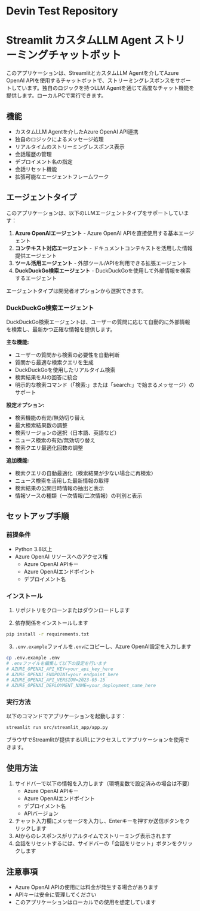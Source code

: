 # Devin Test Repository

# Streamlit カスタムLLM Agent ストリーミングチャットボット

このアプリケーションは、StreamlitとカスタムLLM Agentを介してAzure OpenAI APIを使用するチャットボットで、ストリーミングレスポンスをサポートしています。独自のロジックを持つLLM Agentを通じて高度なチャット機能を提供します。ローカルPCで実行できます。

## 機能

- カスタムLLM Agentを介したAzure OpenAI API連携
- 独自のロジックによるメッセージ処理
- リアルタイムのストリーミングレスポンス表示
- 会話履歴の管理
- デプロイメント名の指定
- 会話リセット機能
- 拡張可能なエージェントフレームワーク

## エージェントタイプ

このアプリケーションは、以下のLLMエージェントタイプをサポートしています：

1. **Azure OpenAIエージェント** - Azure OpenAI APIを直接使用する基本エージェント
2. **コンテキスト対応エージェント** - ドキュメントコンテキストを活用した情報提供エージェント
3. **ツール活用エージェント** - 外部ツール/APIを利用できる拡張エージェント
4. **DuckDuckGo検索エージェント** - DuckDuckGoを使用して外部情報を検索するエージェント

エージェントタイプは開発者オプションから選択できます。

### DuckDuckGo検索エージェント

DuckDuckGo検索エージェントは、ユーザーの質問に応じて自動的に外部情報を検索し、最新かつ正確な情報を提供します。

**主な機能:**
- ユーザーの質問から検索の必要性を自動判断
- 質問から最適な検索クエリを生成
- DuckDuckGoを使用したリアルタイム検索
- 検索結果をAIの回答に統合
- 明示的な検索コマンド（「検索:」または「search:」で始まるメッセージ）のサポート

**設定オプション:**
- 検索機能の有効/無効切り替え
- 最大検索結果数の調整
- 検索リージョンの選択（日本語、英語など）
- ニュース検索の有効/無効切り替え
- 検索クエリ最適化回数の調整

**追加機能:**
- 検索クエリの自動最適化（検索結果が少ない場合に再検索）
- ニュース検索を活用した最新情報の取得
- 検索結果の公開日時情報の抽出と表示
- 情報ソースの種類（一次情報/二次情報）の判別と表示

## セットアップ手順

### 前提条件

- Python 3.8以上
- Azure OpenAI リソースへのアクセス権
  - Azure OpenAI APIキー
  - Azure OpenAIエンドポイント
  - デプロイメント名

### インストール

1. リポジトリをクローンまたはダウンロードします

2. 依存関係をインストールします
```bash
pip install -r requirements.txt
```

3. `.env.example`ファイルを`.env`にコピーし、Azure OpenAI設定を入力します
```bash
cp .env.example .env
# .envファイルを編集して以下の設定を行います
# AZURE_OPENAI_API_KEY=your_api_key_here
# AZURE_OPENAI_ENDPOINT=your_endpoint_here
# AZURE_OPENAI_API_VERSION=2023-05-15
# AZURE_OPENAI_DEPLOYMENT_NAME=your_deployment_name_here
```

### 実行方法

以下のコマンドでアプリケーションを起動します：
```bash
streamlit run src/streamlit_app/app.py
```

ブラウザでStreamlitが提供するURLにアクセスしてアプリケーションを使用できます。

## 使用方法

1. サイドバーで以下の情報を入力します（環境変数で設定済みの場合は不要）
   - Azure OpenAI APIキー
   - Azure OpenAIエンドポイント
   - デプロイメント名
   - APIバージョン
2. チャット入力欄にメッセージを入力し、Enterキーを押すか送信ボタンをクリックします
3. AIからのレスポンスがリアルタイムでストリーミング表示されます
4. 会話をリセットするには、サイドバーの「会話をリセット」ボタンをクリックします

## 注意事項

- Azure OpenAI APIの使用には料金が発生する場合があります
- APIキーは安全に管理してください
- このアプリケーションはローカルでの使用を想定しています
